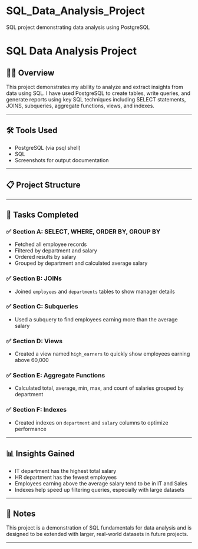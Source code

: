 # SQL_Data_Analysis_Project
SQL project demonstrating data analysis using PostgreSQL
# SQL Data Analysis Project

## 👨‍💻 Overview

This project demonstrates my ability to analyze and extract insights from data using SQL. I have used PostgreSQL to create tables, write queries, and generate reports using key SQL techniques including SELECT statements, JOINS, subqueries, aggregate functions, views, and indexes.

---

## 🛠️ Tools Used

- PostgreSQL (via psql shell)
- SQL
- Screenshots for output documentation

---

## 📋 Project Structure


---

## 🧪 Tasks Completed

### ✅ Section A: SELECT, WHERE, ORDER BY, GROUP BY
- Fetched all employee records
- Filtered by department and salary
- Ordered results by salary
- Grouped by department and calculated average salary

### ✅ Section B: JOINs
- Joined `employees` and `departments` tables to show manager details

### ✅ Section C: Subqueries
- Used a subquery to find employees earning more than the average salary

### ✅ Section D: Views
- Created a view named `high_earners` to quickly show employees earning above 60,000

### ✅ Section E: Aggregate Functions
- Calculated total, average, min, max, and count of salaries grouped by department

### ✅ Section F: Indexes
- Created indexes on `department` and `salary` columns to optimize performance

---

## 📊 Insights Gained

- IT department has the highest total salary
- HR department has the fewest employees
- Employees earning above the average salary tend to be in IT and Sales
- Indexes help speed up filtering queries, especially with large datasets

---

## 💬 Notes

This project is a demonstration of SQL fundamentals for data analysis and is designed to be extended with larger, real-world datasets in future projects.

---


